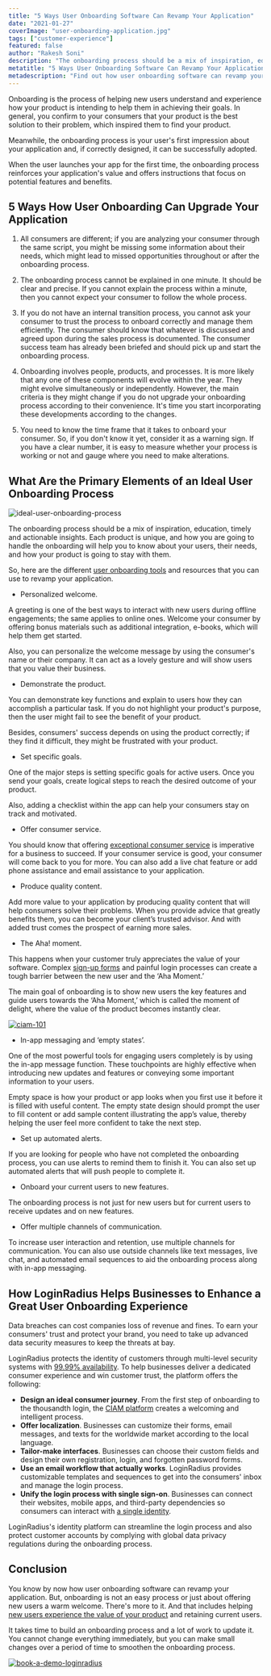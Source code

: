 ```yaml
---
title: "5 Ways User Onboarding Software Can Revamp Your Application"
date: "2021-01-27"
coverImage: "user-onboarding-application.jpg"
tags: ["customer-experience"]
featured: false
author: "Rakesh Soni"
description: "The onboarding process should be a mix of inspiration, education, timely and actionable insights. Each product is unique, and how you are going to handle the onboarding will help you to know about your users, their needs, and how your product is going to stay with them."
metatitle: "5 Ways User Onboarding Software Can Revamp Your Application"
metadescription: "Find out how user onboarding software can revamp your application. Figure out the primary elements of an ideal user onboarding process to enhance consumer experience."
---
```


Onboarding is the process of helping new users understand and experience how your product is intending to help them in achieving their goals. In general, you confirm to your consumers that your product is the best solution to their problem, which inspired them to find your product.

Meanwhile, the onboarding process is your user's first impression about your application and, if correctly designed, it can be successfully adopted. 

When the user launches your app for the first time, the onboarding process reinforces your application's value and offers instructions that focus on potential features and benefits. 


## 5 Ways How User Onboarding Can Upgrade Your Application

1. All consumers are different; if you are analyzing your consumer through the same script, you might be missing some information about their needs, which might lead to missed opportunities throughout or after the onboarding process.

2. The onboarding process cannot be explained in one minute. It should be clear and precise. If you cannot explain the process within a minute, then you cannot expect your consumer to follow the whole process.

3. If you do not have an internal transition process, you cannot ask your consumer to trust the process to onboard correctly and manage them efficiently. The consumer should know that whatever is discussed and agreed upon during the sales process is documented. The consumer success team has already been briefed and should pick up and start the onboarding process.

4. Onboarding involves people, products, and processes. It is more likely that any one of these components will evolve within the year. They might evolve simultaneously or independently. However, the main criteria is they might change if you do not upgrade your onboarding process according to their convenience. It's time you start incorporating these developments according to the changes.

5. You need to know the time frame that it takes to onboard your consumer. So, if you don't know it yet, consider it as a warning sign. If you have a clear number, it is easy to measure whether your process is working or not and gauge where you need to make alterations.


## What Are the Primary Elements of an Ideal User Onboarding Process


![ideal-user-onboarding-process](ideal-user-onboarding-process.png)

The onboarding process should be a mix of inspiration, education, timely and actionable insights. Each product is unique, and how you are going to handle the onboarding will help you to know about your users, their needs, and how your product is going to stay with them.

So, here are the different [user onboarding tools](https://www.loginradius.com/blog/fuel/2021/01/user-onboarding-tools/) and resources that you can use to revamp your application. 



*   Personalized welcome.

A greeting is one of the best ways to interact with new users during offline engagements; the same applies to online ones. Welcome your consumer by offering bonus materials such as additional integration, e-books, which will help them get started. 

Also, you can personalize the welcome message by using the consumer's name or their company. It can act as a lovely gesture and will show users that you value their business. 



*   Demonstrate the product.

You can demonstrate key functions and explain to users how they can accomplish a particular task. If you do not highlight your product's purpose, then the user might fail to see the benefit of your product. 

Besides, consumers' success depends on using the product correctly; if they find it difficult, they might be frustrated with your product.



*   Set specific goals.

One of the major steps is setting specific goals for active users. Once you send your goals, create logical steps to reach the desired outcome of your product. 

Also, adding a checklist within the app can help your consumers stay on track and motivated.



*   Offer consumer service.

You should know that offering [exceptional consumer service](https://www.loginradius.com/customer-experience-solutions/) is imperative for a business to succeed. If your consumer service is good, your consumer will come back to you for more. You can also add a live chat feature or add phone assistance and email assistance to your application. 



*   Produce quality content.

Add more value to your application by producing quality content that will help consumers solve their problems. When you provide advice that greatly benefits them, you can become your client’s trusted advisor. And with added trust comes the prospect of earning more sales.



*   The Aha! moment.

This happens when your customer truly appreciates the value of your software. Complex [sign-up forms](/blog/growth/sign-up-tips-conversion-rate/) and painful login processes can create a tough barrier between the new user and the ‘Aha Moment.’ 

The main goal of onboarding is to show new users the key features and guide users towards the ‘Aha Moment,’ which is called the moment of delight, where the value of the product becomes instantly clear.


[![ciam-101](ciam-101.png)](https://www.loginradius.com/resource/ciam-101/)



*   In-app messaging and ‘empty states’.

One of the most powerful tools for engaging users completely is by using the in-app message function. These touchpoints are highly effective when introducing new updates and features or conveying some important information to your users. 

Empty space is how your product or app looks when you first use it before it is filled with useful content. The empty state design should prompt the user to fill content or add sample content illustrating the app’s value, thereby helping the user feel more confident to take the next step.



*   Set up automated alerts.

If you are looking for people who have not completed the onboarding process, you can use alerts to remind them to finish it. You can also set up automated alerts that will push people to complete it.



*   Onboard your current users to new features.

The onboarding process is not just for new users but for current users to receive updates and on new features.



*   Offer multiple channels of communication.

To increase user interaction and retention, use multiple channels for communication. You can also use outside channels like text messages, live chat, and automated email sequences to aid the onboarding process along with in-app messaging.


## How LoginRadius Helps Businesses to Enhance a Great User Onboarding Experience

Data breaches can cost companies loss of revenue and fines. To earn your consumers' trust and protect your brand, you need to take up advanced data security measures to keep the threats at bay. 

LoginRadius protects the identity of customers through multi-level security systems with [99.99% availability](https://www.loginradius.com/press/loginradius-is-the-only-identity-platform-to-deliver-100-system-availability-in-2018/). To help businesses deliver a dedicated consumer experience and win customer trust, the platform offers the following: 



*   **Design an ideal consumer journey**. From the first step of onboarding to the thousandth login, the [CIAM platform](https://www.loginradius.com/blog/identity/2019/06/customer-identity-and-access-management/) creates a welcoming and intelligent process.
*   **Offer localization**. Businesses can customize their forms, email messages, and texts for the worldwide market according to the local language. 
*   **Tailor-make interfaces**. Businesses can choose their custom fields and design their own registration, login, and forgotten password forms. 
*   **Use an email workflow that actually works**. LoginRadius provides customizable templates and sequences to get into the consumers' inbox and manage the login process. 
*   **Unify the login process with single sign-on**. Businesses can connect their websites, mobile apps, and third-party dependencies so consumers can interact with [a single identity](https://www.loginradius.com/blog/identity/2019/05/what-is-single-sign-on/).

LoginRadius's identity platform can streamline the login process and also protect customer accounts by complying with global data privacy regulations during the onboarding process.


## Conclusion

You know by now how user onboarding software can revamp your application. But, onboarding is not an easy process or just about offering new users a warm welcome. There's more to it. And that includes helping [new users experience the value of your product](https://www.loginradius.com/blog/fuel/2019/11/improve-customer-experience-ecommerce/) and retaining current users. 

It takes time to build an onboarding process and a lot of work to update it. You cannot change everything immediately, but you can make small changes over a period of time to smoothen the onboarding process.


[![book-a-demo-loginradius](../../assets/book-a-demo-loginradius.png)](https://www.loginradius.com/book-a-demo/)